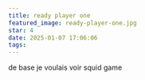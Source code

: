```yaml
---
title: ready player one
featured_image: ready-player-one.jpg
star: 4
date: 2025-01-07 17:06:06
tags:
---
```

de base je voulais voir squid game 